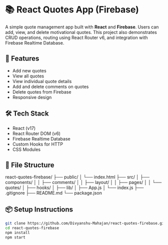 # 📚 React Quotes App (Firebase)

A simple quote management app built with **React** and **Firebase**. Users can add, view, and delete motivational quotes. This project also demonstrates CRUD operations, routing using React Router v6, and integration with Firebase Realtime Database.

## 🚀 Features

- Add new quotes
- View all quotes
- View individual quote details
- Add and delete comments on quotes
- Delete quotes from Firebase
- Responsive design

## 🛠️ Tech Stack

- React (v17)
- React Router DOM (v6)
- Firebase Realtime Database
- Custom Hooks for HTTP
- CSS Modules

## 🔧 File Structure

react-quotes-firebase/
├── public/
│ └── index.html
├── src/
│ ├── components/
│ │ ├── comments/
│ │ ├── layout/
│ │ ├── pages/
│ │ └── quotes/
│ ├── hooks/
│ ├── lib/
│ ├── App.js
│ └── index.js
├── .gitignore
├── README.md
└── package.json


## 📦 Setup Instructions

```bash
git clone https://github.com/Divyanshu-Mahajan/react-quotes-firebase.git
cd react-quotes-firebase
npm install
npm start
